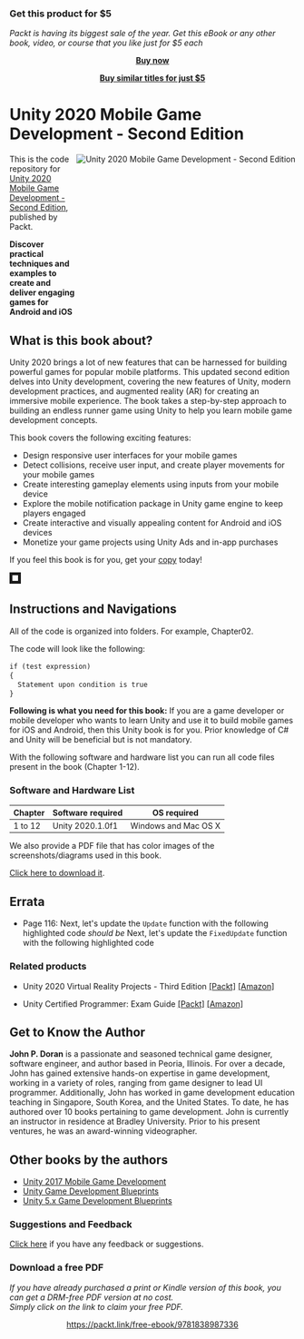 
### Get this product for $5

<i>Packt is having its biggest sale of the year. Get this eBook or any other book, video, or course that you like just for $5 each</i>


<b><p align='center'>[Buy now](https://packt.link/9781838987336)</p></b>


<b><p align='center'>[Buy similar titles for just $5](https://subscription.packtpub.com/search)</p></b>


# Unity 2020 Mobile Game Development - Second Edition

<a href="https://www.packtpub.com/product/unity-2020-mobile-game-development-second-edition/9781838987336?utm_source=github&utm_medium=repository&utm_campaign=9781838987336"><img src="https://static.packt-cdn.com/products/9781838987336/cover/smaller" alt="Unity 2020 Mobile Game Development - Second Edition" height="256px" align="right"></a>

This is the code repository for [Unity 2020 Mobile Game Development - Second Edition](https://www.packtpub.com/product/unity-2020-mobile-game-development-second-edition/9781838987336?utm_source=github&utm_medium=repository&utm_campaign=9781838987336), published by Packt.

**Discover practical techniques and examples to create and deliver engaging games for Android and iOS**

## What is this book about?
Unity 2020 brings a lot of new features that can be harnessed for building powerful games for popular mobile platforms. This updated second edition delves into Unity development, covering the new features of Unity, modern development practices, and augmented reality (AR) for creating an immersive mobile experience. The book takes a step-by-step approach to building an endless runner game using Unity to help you learn mobile game development concepts.

This book covers the following exciting features: 
* Design responsive user interfaces for your mobile games
* Detect collisions, receive user input, and create player movements for your mobile games
* Create interesting gameplay elements using inputs from your mobile device
* Explore the mobile notification package in Unity game engine to keep players engaged
* Create interactive and visually appealing content for Android and iOS devices
* Monetize your game projects using Unity Ads and in-app purchases

If you feel this book is for you, get your [copy](https://www.amazon.com/dp/1838987339) today!

<a href="https://www.packtpub.com/?utm_source=github&utm_medium=banner&utm_campaign=GitHubBanner"><img src="https://raw.githubusercontent.com/PacktPublishing/GitHub/master/GitHub.png" alt="https://www.packtpub.com/" border="5" /></a>

## Instructions and Navigations
All of the code is organized into folders. For example, Chapter02.

The code will look like the following:
```
if (test expression)
{
  Statement upon condition is true
}
```

**Following is what you need for this book:**
If you are a game developer or mobile developer who wants to learn Unity and use it to build mobile games for iOS and Android, then this Unity book is for you. Prior knowledge of C# and Unity will be beneficial but is not mandatory.

With the following software and hardware list you can run all code files present in the book (Chapter 1-12).

### Software and Hardware List

| Chapter  | Software required                   | OS required                        |
| -------- | ------------------------------------| -----------------------------------|
| 1 to 12        | Unity 2020.1.0f1                    | Windows and Mac OS X |

We also provide a PDF file that has color images of the screenshots/diagrams used in this book. 

[Click here to download it](https://static.packt-cdn.com/downloads/9781838987336_ColorImages.pdf).

## Errata

* Page 116: Next, let's update the ```Update``` function with the following highlighted code _should be_ Next, let's update the ```FixedUpdate``` function with the following highlighted code

### Related products <Other books you may enjoy>
* Unity 2020 Virtual Reality Projects - Third Edition [[Packt]](https://www.packtpub.com/product/unity-2020-virtual-reality-projects-third-edition/9781839217333?utm_source=github&utm_medium=repository&utm_campaign=9781839217333) [[Amazon]](https://www.amazon.com/dp/1839217332)

* Unity Certified Programmer: Exam Guide [[Packt]](https://www.packtpub.com/product/unity-certified-programmer-exam-guide/9781838828424?utm_source=github&utm_medium=repository&utm_campaign=9781838828424) [[Amazon]](https://www.amazon.com/dp/1838828427)

## Get to Know the Author
**John P. Doran**
is a passionate and seasoned technical game designer, software engineer, and author based in Peoria, Illinois.
For over a decade, John has gained extensive hands-on expertise in game development, working in a variety of roles, ranging from game designer to lead UI programmer. Additionally, John has worked in game development education teaching in Singapore, South Korea, and the United States. To date, he has authored over 10 books pertaining to game development.
John is currently an instructor in residence at Bradley University. Prior to his present ventures, he was an award-winning videographer.


## Other books by the authors
* [Unity 2017 Mobile Game Development](https://www.packtpub.com/product/unity-2017-mobile-game-development/9781787288713?utm_source=github&utm_medium=repository&utm_campaign=9781787288713)
* [Unity Game Development Blueprints](https://www.packtpub.com/product/unity-game-development-blueprints/9781783553655?utm_source=github&utm_medium=repository&utm_campaign=9781783553655)
* [Unity 5.x Game Development Blueprints](https://www.packtpub.com/product/unity-5-x-game-development-blueprints/9781785883118?utm_source=github&utm_medium=repository&utm_campaign=9781785883118)

### Suggestions and Feedback
[Click here](https://docs.google.com/forms/d/e/1FAIpQLSdy7dATC6QmEL81FIUuymZ0Wy9vH1jHkvpY57OiMeKGqib_Ow/viewform) if you have any feedback or suggestions.
### Download a free PDF

 <i>If you have already purchased a print or Kindle version of this book, you can get a DRM-free PDF version at no cost.<br>Simply click on the link to claim your free PDF.</i>
<p align="center"> <a href="https://packt.link/free-ebook/9781838987336">https://packt.link/free-ebook/9781838987336 </a> </p>